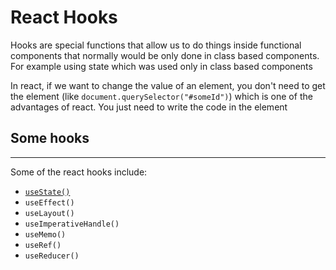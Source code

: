 <!-- @format -->

# React Hooks

Hooks are special functions that allow us to do things inside functional components that normally would be only done in class based components. For example using state which was used only in class based components

In react, if we want to change the value of an element, you don't need to get the element (like `document.querySelector("#someId")`) which is one of the advantages of react. You just need to write the code in the element

## Some hooks

---

Some of the react hooks include:

- [`useState()`](use_state.md)
- `useEffect()`
- `useLayout()`
- `useImperativeHandle()`
- `useMemo()`
- `useRef()`
- `useReducer()`
